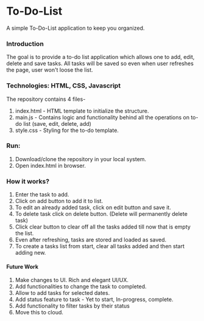 # To-Do-List
A simple To-Do-List application to keep you organized. 


### Introduction
The goal is to provide a to-do list application which allows one to add, edit, delete and save tasks. All tasks will be saved so even when user refreshes the page, user won't loose the list.

### Technologies: HTML, CSS, Javascript
The repository contains 4 files-
1. index.html - HTML template to initialize the structure.
2. main.js - Contains logic and functionality behind all the operations on to-do list (save, edit, delete, add)
3. style.css - Styling for the to-do template.

### Run:
1. Download/clone the repository in your local system.
2. Open index.html in browser.

### How it works?
1. Enter the task to add.
2. Click on add button to add it to list.
3. To edit an already added task, click on edit button and save it.
4. To delete task click on delete button. (Delete will permanently delete task)
5. Click clear button to clear off all the tasks added till now that is empty the list.
6. Even after refreshing, tasks are stored and loaded as saved.
7. To create a tasks list from start, clear all tasks added and then start adding new.

#### Future Work
1. Make changes to UI. Rich and elegant UI/UX.
2. Add functionalities to change the task to completed.
3. Allow to add tasks for selected dates.
4. Add status feature to task - Yet to start, In-progress, complete.
5. Add functionality to filter tasks by their status
6. Move this to cloud.
